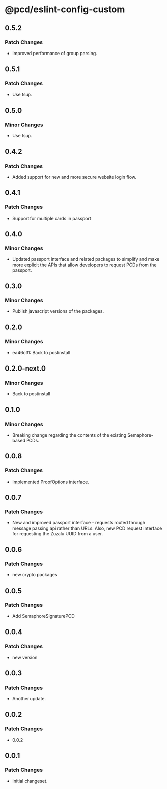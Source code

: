 # @pcd/eslint-config-custom

## 0.5.2

### Patch Changes

- Improved performance of group parsing.

## 0.5.1

### Patch Changes

- Use tsup.

## 0.5.0

### Minor Changes

- Use tsup.

## 0.4.2

### Patch Changes

- Added support for new and more secure website login flow.

## 0.4.1

### Patch Changes

- Support for multiple cards in passport

## 0.4.0

### Minor Changes

- Updated passport interface and related packages to simplify and make more explicit the APIs that allow developers to request PCDs from the passport.

## 0.3.0

### Minor Changes

- Publish javascript versions of the packages.

## 0.2.0

### Minor Changes

- ea46c31: Back to postinstall

## 0.2.0-next.0

### Minor Changes

- Back to postinstall

## 0.1.0

### Minor Changes

- Breaking change regarding the contents of the existing Semaphore-based PCDs.

## 0.0.8

### Patch Changes

- Implemented ProofOptions interface.

## 0.0.7

### Patch Changes

- New and improved passport interface - requests routed through message passing api rather than URLs. Also, new PCD request interface for requesting the Zuzalu UUID from a user.

## 0.0.6

### Patch Changes

- new crypto packages

## 0.0.5

### Patch Changes

- Add SemaphoreSignaturePCD

## 0.0.4

### Patch Changes

- new version

## 0.0.3

### Patch Changes

- Another update.

## 0.0.2

### Patch Changes

- 0.0.2

## 0.0.1

### Patch Changes

- Initial changeset.
